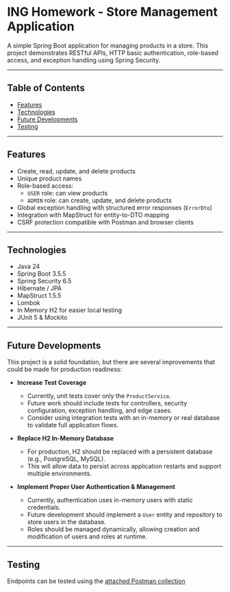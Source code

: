 # ING Homework - Store Management Application

A simple Spring Boot application for managing products in a store. This project demonstrates RESTful APIs, HTTP basic authentication, role-based access, and exception handling using Spring Security.

---

## Table of Contents

- [Features](#features)  
- [Technologies](#technologies)
- [Future Developments](#future-developments)
- [Testing](#technologies)

---

## Features

- Create, read, update, and delete products  
- Unique product names  
- Role-based access:
  - `USER` role: can view products  
  - `ADMIN` role: can create, update, and delete products  
- Global exception handling with structured error responses (`ErrorDto`)  
- Integration with MapStruct for entity-to-DTO mapping  
- CSRF protection compatible with Postman and browser clients  

---

## Technologies

- Java 24  
- Spring Boot 3.5.5  
- Spring Security 6.5  
- Hibernate / JPA  
- MapStruct 1.5.5  
- Lombok  
- In Memory H2 for easier local testing 
- JUnit 5 & Mockito  

---

## Future Developments

This project is a solid foundation, but there are several improvements that could be made for production readiness:

- **Increase Test Coverage**  
  - Currently, unit tests cover only the `ProductService`.  
  - Future work should include tests for controllers, security configuration, exception handling, and edge cases.  
  - Consider using integration tests with an in-memory or real database to validate full application flows.  

- **Replace H2 In-Memory Database**  
  - For production, H2 should be replaced with a persistent database (e.g., PostgreSQL, MySQL).  
  - This will allow data to persist across application restarts and support multiple environments.  

- **Implement Proper User Authentication & Management**  
  - Currently, authentication uses in-memory users with static credentials.  
  - Future development should implement a `User` entity and repository to store users in the database.  
  - Roles should be managed dynamically, allowing creation and modification of users and roles at runtime.
 
---

## Testing
Endpoints can be tested using the [attached Postman collection](src/main/resources/ING%20-%20Store%20Management.postman_collection.json)
